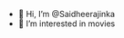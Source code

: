 - 👋 Hi, I’m @Saidheerajinka
- 👀 I’m interested in movies
  

<!---
Saidheerajinka/Saidheerajinka is a ✨ special ✨ repository because its `README.md` (this file) appears on your GitHub profile.
You can click the Preview link to take a look at your changes.
--->

